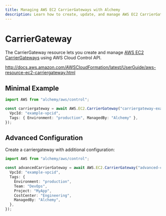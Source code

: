 ```yaml
---
title: Managing AWS EC2 CarrierGateways with Alchemy
description: Learn how to create, update, and manage AWS EC2 CarrierGateways using Alchemy Cloud Control.
---
```


# CarrierGateway

The CarrierGateway resource lets you create and manage [AWS EC2 CarrierGateways](https://docs.aws.amazon.com/ec2/latest/userguide/) using AWS Cloud Control API.

http://docs.aws.amazon.com/AWSCloudFormation/latest/UserGuide/aws-resource-ec2-carriergateway.html

## Minimal Example

```ts
import AWS from "alchemy/aws/control";

const carriergateway = await AWS.EC2.CarrierGateway("carriergateway-example", {
  VpcId: "example-vpcid",
  Tags: { Environment: "production", ManagedBy: "Alchemy" },
});
```

## Advanced Configuration

Create a carriergateway with additional configuration:

```ts
import AWS from "alchemy/aws/control";

const advancedCarrierGateway = await AWS.EC2.CarrierGateway("advanced-carriergateway", {
  VpcId: "example-vpcid",
  Tags: {
    Environment: "production",
    Team: "DevOps",
    Project: "MyApp",
    CostCenter: "Engineering",
    ManagedBy: "Alchemy",
  },
});
```

